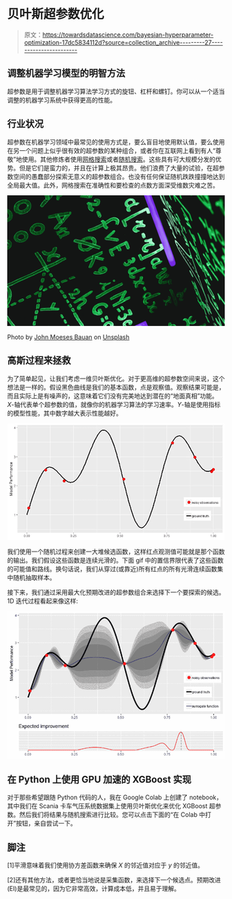 # 贝叶斯超参数优化

> 原文：<https://towardsdatascience.com/bayesian-hyperparameter-optimization-17dc5834112d?source=collection_archive---------27----------------------->

## 调整机器学习模型的明智方法

超参数是用于调整机器学习算法学习方式的旋钮、杠杆和螺钉。你可以从一个适当调整的机器学习系统中获得更高的性能。

## 行业状况

超参数在机器学习领域中最常见的使用方式是，要么盲目地使用默认值，要么使用在另一个问题上似乎很有效的超参数的某种组合，或者你在互联网上看到有人“尊敬”地使用。其他修炼者使用[网格搜索](https://en.wikipedia.org/wiki/Hyperparameter_optimization#Grid_search)或者[随机搜索](https://en.wikipedia.org/wiki/Hyperparameter_optimization#Random_search)。这些具有可大规模分发的优势。但是它们是蛮力的，并且在计算上极其昂贵。他们浪费了大量的试验，在超参数空间的愚蠢部分探索无意义的超参数组合。也没有任何保证随机跌跌撞撞地达到全局最大值。此外，网格搜索在准确性和要检查的点数方面深受维数灾难之苦。

![](img/994ab13e6cba7eb466250d01c5550f91.png)

Photo by [John Moeses Bauan](https://unsplash.com/@johnmoeses?utm_source=unsplash&utm_medium=referral&utm_content=creditCopyText) on [Unsplash](https://unsplash.com/s/photos/math?utm_source=unsplash&utm_medium=referral&utm_content=creditCopyText)

## 高斯过程来拯救

为了简单起见，让我们考虑一维贝叶斯优化。对于更高维的超参数空间来说，这个想法是一样的。假设黑色曲线是我们的基本函数，点是观察值。观察结果可能是，而且实际上是有噪声的，这意味着它们没有完美地达到潜在的“地面真相”功能。*X*-轴代表单个超参数的值，就像你的机器学习算法的学习速率。*Y*-轴是使用指标的模型性能，其中数字越大表示性能越好。

![](img/9284578c692fab64f7b4c88d2fdd93da.png)

我们使用一个随机过程来创建一大堆候选函数，这样红点观测值可能就是那个函数的输出。我们假设这些函数是连续光滑的。下面 gif 中的置信界限代表了这些函数的可能值和路线。换句话说，我们从穿过(或靠近)所有红点的所有光滑连续函数集中随机抽取样本。

接下来，我们通过采用最大化预期改进的超参数组合来选择下一个要探索的候选。1D 迭代过程看起来像这样:

![](img/19b16405e5f86b4f4a37e47304857d0c.png)

## 在 Python 上使用 GPU 加速的 XGBoost 实现

对于那些希望跟随 Python 代码的人，我在 Google Colab 上创建了 notebook，其中我们在 Scania 卡车气压系统数据集上使用贝叶斯优化来优化 XGBoost 超参数。然后我们将结果与随机搜索进行比较。您可以点击下面的“在 Colab 中打开”按钮，亲自尝试一下。

## 脚注

[1]平滑意味着我们使用协方差函数来确保 *X* 的邻近值对应于 *y* 的邻近值。

[2]还有其他方法，或者更恰当地说是采集函数，来选择下一个候选点。预期改进(EI)是最常见的，因为它非常高效，计算成本低，并且易于理解。